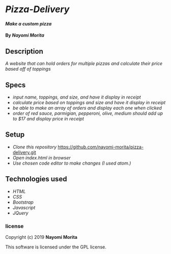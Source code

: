 # _Pizza-Delivery_

#### _Make a custom pizza_

#### By _**Nayomi Morita**_

## Description

_A website that can hold orders for multiple pizzas and calculate their price based off of toppings_

## Specs

* _input name, toppings, and size, and have it display in receipt_
* _calculate price based on toppings and size and have it display in receipt_
* _be able to make an array of orders and display each one when clicked_
* _order of red sauce, parmigian, pepperoni, olive, medium should add up to $17 and display price in receipt_


## Setup

* _Clone this repository_ https://github.com/nayomi-morita/pizza-delivery.git
* _Open index.html in browser_
* _Use chosen code editor to make changes (I used atom.)_

## Technologies used
* _HTML_
* _CSS_
* _Bootstrap_
* _Javascript_
* _JQuery_

### license

Copyright (c) 2019 **Nayomi Morita**

This software is licensed under the GPL license.

